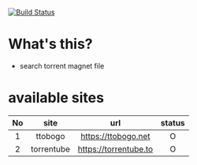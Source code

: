 [![Build Status](https://travis-ci.com/daite/torrent.svg?branch=main)](https://travis-ci.com/daite/torrent)
# What's this?
 * search torrent magnet file
# available sites
| No |    site    |          url          | status |
|:--:|:----------:|:---------------------:|:------:|
|  1 |   ttobogo  |  https://ttobogo.net  |    O   |
|  2 | torrentube | https://torrentube.to |    O   |
